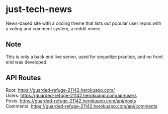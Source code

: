 # just-tech-news
News-based site with a coding theme that lists out popular user repos with a voting and comment system, a reddit mimic

## Note
This is only a back end live server, used for sequelize practice, and no front end was developed.

## API Routes
Root: https://guarded-refuge-21142.herokuapp.com/ <br/>
Users: https://guarded-refuge-21142.herokuapp.com/api/users <br/>
Posts: https://guarded-refuge-21142.herokuapp.com/api/posts <br/>
Comments: https://guarded-refuge-21142.herokuapp.com/api/comments <br/>
